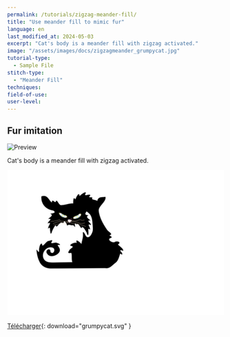 ```yaml
---
permalink: /tutorials/zigzag-meander-fill/
title: "Use meander fill to mimic fur"
language: en
last_modified_at: 2024-05-03
excerpt: "Cat's body is a meander fill with zigzag activated."
image: "/assets/images/docs/zigzagmeander_grumpycat.jpg"
tutorial-type:
  - Sample File
stitch-type:
  - "Meander Fill"
techniques:
field-of-use:
user-level:
---
```


## Fur imitation

![Preview](/assets/images/docs/zigzagmeander_grumpycat.jpg)

Cat's body is a meander fill with zigzag activated.

![SVG](assets/images/tutorials/zigzag-meander-fill/grumpycat.svg)



[Télécharger](/assets/images/tutorials/samples/grumpycat.svg){: download="grumpycat.svg" }
